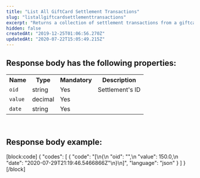 ```yaml
---
title: "List All GiftCard Settlement Transactions"
slug: "listallgiftcardsettlementtransactions"
excerpt: "Returns a collection of settlement transactions from a giftcard."
hidden: false
createdAt: "2019-12-25T01:06:56.270Z"
updatedAt: "2020-07-22T15:05:49.215Z"
---
```

## Response body has the following properties:
<table>
    <tr>
        <th>Name</th>
        <th>Type</th>
        <th>Mandatory</th>
        <th>Description</th>
    </tr>
    <tr>
        <td><code>oid</code></td>
        <td>string</td>
        <td>Yes</td>
        <td>Settlement's ID</td>
    </tr>
 <tr>
        <td><code>value</code></td>
        <td>decimal</td>
        <td>Yes</td>
        <td></td>
    </tr>
 <tr>
        <td><code>date</code></td>
        <td>string</td>
        <td>Yes</td>
        <td></td>
    </tr>
 </table>

</br>

## Response body example:
[block:code]
{
  "codes": [
    {
      "code": "[\n{\n        \"oid\": \"\",\n        \"value\": 150.0,\n        \"date\": \"2020-07-29T21:19:46.5466866Z\"\n}\n]",
      "language": "json"
    }
  ]
}
[/block]